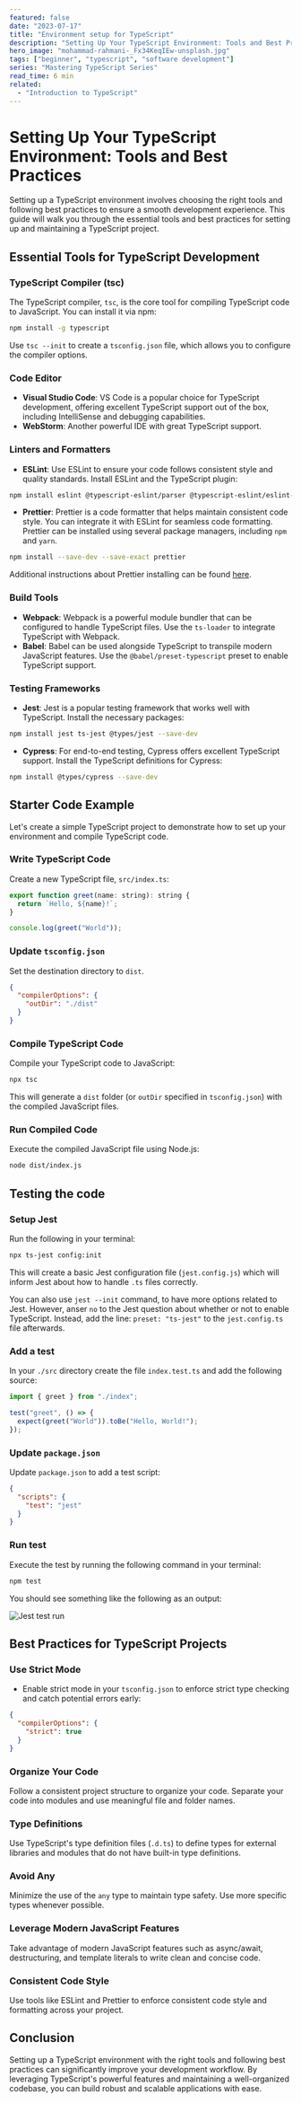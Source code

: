 ```yaml
---
featured: false
date: "2023-07-17"
title: "Environment setup for TypeScript"
description: "Setting Up Your TypeScript Environment: Tools and Best Practices"
hero_image: "mohammad-rahmani-_Fx34KeqIEw-unsplash.jpg"
tags: ["beginner", "typescript", "software development"]
series: "Mastering TypeScript Series"
read_time: 6 min
related: 
  - "Introduction to TypeScript"
---
```


# Setting Up Your TypeScript Environment: Tools and Best Practices

Setting up a TypeScript environment involves choosing the right tools and following best practices to ensure a smooth development experience. This guide will walk you through the essential tools and best practices for setting up and maintaining a TypeScript project.

## Essential Tools for TypeScript Development

### TypeScript Compiler (tsc)

The TypeScript compiler, `tsc`, is the core tool for compiling TypeScript code to JavaScript. You can install it via npm:

```bash
npm install -g typescript
```

Use `tsc --init` to create a `tsconfig.json` file, which allows you to configure the compiler options.

### Code Editor

- **Visual Studio Code**: VS Code is a popular choice for TypeScript development, offering excellent TypeScript support out of the box, including IntelliSense and debugging capabilities.
- **WebStorm**: Another powerful IDE with great TypeScript support.

### Linters and Formatters

- **ESLint**: Use ESLint to ensure your code follows consistent style and quality standards. Install ESLint and the TypeScript plugin:

```bash
npm install eslint @typescript-eslint/parser @typescript-eslint/eslint-plugin --save-dev
```

- **Prettier**: Prettier is a code formatter that helps maintain consistent code style. You can integrate it with ESLint for seamless code formatting. Prettier can be installed using several package managers, including `npm` and `yarn`.

```bash
npm install --save-dev --save-exact prettier
```

Additional instructions about Prettier installing can be found <a href="https://prettier.io/docs/en/install" target="_blank">here</a>.

### Build Tools

- **Webpack**: Webpack is a powerful module bundler that can be configured to handle TypeScript files. Use the `ts-loader` to integrate TypeScript with Webpack.
- **Babel**: Babel can be used alongside TypeScript to transpile modern JavaScript features. Use the `@babel/preset-typescript` preset to enable TypeScript support.

### Testing Frameworks


- **Jest**: Jest is a popular testing framework that works well with TypeScript. Install the necessary packages:

```bash
npm install jest ts-jest @types/jest --save-dev
```

- **Cypress**: For end-to-end testing, Cypress offers excellent TypeScript support. Install the TypeScript definitions for Cypress:

```bash
npm install @types/cypress --save-dev
```

## Starter Code Example

Let's create a simple TypeScript project to demonstrate how to set up your environment and compile TypeScript code.

### Write TypeScript Code

Create a new TypeScript file, `src/index.ts`:

```javascript {numberLines}
export function greet(name: string): string {
  return `Hello, ${name}!`;
}

console.log(greet("World"));
```

### Update `tsconfig.json`

Set the destination directory to `dist`.

```json {numberLines 3}
{
  "compilerOptions": {
    "outDir": "./dist"
  }
}
```

### Compile TypeScript Code

Compile your TypeScript code to JavaScript:

```bash
npx tsc
```

This will generate a `dist` folder (or `outDir` specified in `tsconfig.json`) with the compiled JavaScript files.

### Run Compiled Code

Execute the compiled JavaScript file using Node.js:

```bash
node dist/index.js
```

## Testing the code

### Setup Jest

Run the following in your terminal:

```bash {outputLines: 1}
npx ts-jest config:init
```

This will create a basic Jest configuration file (`jest.config.js`) which will inform Jest about how to handle `.ts` files correctly.

You can also use `jest --init` command, to have more options related to Jest. However, anser `no` to the Jest question about whether or not to enable TypeScript. Instead, add the line: `preset: "ts-jest"` to the `jest.config.ts` file afterwards.

### Add a test

In your `./src` directory create the file `index.test.ts` and add the following source:

```javascript {numberLines}
import { greet } from "./index";

test("greet", () => {
  expect(greet("World")).toBe("Hello, World!");
});
```

### Update `package.json`

Update `package.json` to add a test script:

```json {numberLines}
{
  "scripts": {
    "test": "jest"
  }
}
```

### Run  test

Execute the test by running the following command in your terminal:

```bash
npm test
```

You should see something like the following as an output:

![Jest test run](./run-jest-tests.jpg)

## Best Practices for TypeScript Projects

### Use Strict Mode

- Enable strict mode in your `tsconfig.json` to enforce strict type checking and catch potential errors early:

```json {numberLines 3}
{
  "compilerOptions": {
    "strict": true
  }
}
```

### Organize Your Code

Follow a consistent project structure to organize your code. Separate your code into modules and use meaningful file and folder names.

### Type Definitions

Use TypeScript's type definition files (`.d.ts`) to define types for external libraries and modules that do not have built-in type definitions.

### Avoid Any

Minimize the use of the `any` type to maintain type safety. Use more specific types whenever possible.

### Leverage Modern JavaScript Features

Take advantage of modern JavaScript features such as async/await, destructuring, and template literals to write clean and concise code.

### Consistent Code Style

Use tools like ESLint and Prettier to enforce consistent code style and formatting across your project.

## Conclusion

Setting up a TypeScript environment with the right tools and following best practices can significantly improve your development workflow. By leveraging TypeScript's powerful features and maintaining a well-organized codebase, you can build robust and scalable applications with ease.
